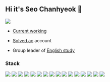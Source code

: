 ## Hi it's **Seo Chanhyeok** 🙌
![](https://komarev.com/ghpvc/?username=mushroom1324&color=blue&label=PROFILE+VIEWS)

  - [Current working](https://secret-poinsettia-750.notion.site/PROJECT-Popcorn-Overflow-63ca7aedab124ba5810db987559959c8)

  - [Solved.ac](https://solved.ac/en/profile/popcorn1324) account

  - Group leader of [English study](https://www.notion.so/38d6040d3fbf4dbc8efda84ee064e6c8?v=0ae62a920eb4480fb43e47fa4ac32129)

### Stack

<img src="https://img.shields.io/badge/React-#61DAFB?style=flat-square&logo=React&logoColor=white"/>
<img src="https://img.shields.io/badge/JavaScript-#F7DF1E?style=flat-square&logo=JavaScript&logoColor=white"/>
<img src="https://img.shields.io/badge/HTML5-#E34F26?style=flat-square&logo=HTML5&logoColor=white"/>
<img src="https://img.shields.io/badge/HTML5-#E34F26?style=flat-square&logo=HTML5&logoColor=white"/>
<img src="https://img.shields.io/badge/HTML5-#E34F26?style=flat-square&logo=HTML5&logoColor=white"/>
<img src="https://img.shields.io/badge/CSS3-#1572B6?style=flat-square&logo=CSS3&logoColor=white"/>
<img src="https://img.shields.io/badge/jQuery-#0769AD?style=flat-square&logo=jQuery&logoColor=white"/>
<img src="https://img.shields.io/badge/Spring-#6DB33F?style=flat-square&logo=Spring&logoColor=white"/>
<img src="https://img.shields.io/badge/Spring Boot-#6DB33F?style=flat-square&logo=Spring Boot&logoColor=white"/>
<img src="https://img.shields.io/badge/Node.js-#339933?style=flat-square&logo=Node.js&logoColor=white"/>
<img src="https://img.shields.io/badge/Notion-#000000?style=flat-square&logo=Notion&logoColor=white"/>
<img src="https://img.shields.io/badge/MySQL-#4479A1?style=flat-square&logo=MySQL&logoColor=white"/>
<img src="https://img.shields.io/badge/Python-#3776AB?style=flat-square&logo=Python&logoColor=white"/>
<img src="https://img.shields.io/badge/C-#A8B9CC?style=flat-square&logo=C&logoColor=white"/>
<img src="https://img.shields.io/badge/C++-#00599C?style=flat-square&logo=C++&logoColor=white"/>
<img src="https://img.shields.io/badge/Spring Security-#6DB33F?style=flat-square&logo=Spring Security&logoColor=white"/>

